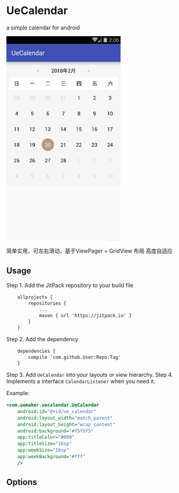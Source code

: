 # UeCalendar
a simple calendar for android

<img src="/images/screen.jpg" alt="Demo Screen" width="300px" />

简单实用，可左右滑动，基于ViewPager + GridView 布局
高度自适应

Usage
-----

Step 1. Add the JitPack repository to your build file

```
	allprojects {
		repositories {
			...
			maven { url 'https://jitpack.io' }
		}
	}
```

Step 2. Add the dependency

```
	dependencies {
		compile 'com.github.User:Repo:Tag'
	}
```

Step 3. Add `UeCalendar` into your layouts or view hierarchy.
Step 4. Implements a interface `CalendarListener` when you need it.

Example:

```xml
<com.uemaker.uecalendar.UeCalendar
    android:id="@+id/ue_calendar"
    android:layout_width="match_parent"
    android:layout_height="wrap_content"
    android:background="#f5f5f5"
    app:titleColor="#000"
    app:titleSize="16sp"
    app:weekSize="16sp"
    app:weekBackground="#fff"
    />
```

Options
-----

